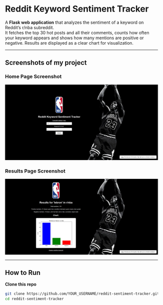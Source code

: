 # Reddit Keyword Sentiment Tracker 

A **Flask web application** that analyzes the sentiment of a keyword on Reddit’s r/nba subreddit.  
It fetches the top 30 hot posts and all their comments, counts how often your keyword appears and shows how many mentions are positive or negative. Results are displayed as a clear chart for visualization.

---

## Screenshots of my project 

### Home Page Screenshot 
![Home Page](screenshots/home_page.JPG)

### Results Page Screenshot
![Results Page](screenshots/results_page.JPG)

---

## How to Run

**Clone this repo**

```bash
git clone https://github.com/YOUR_USERNAME/reddit-sentiment-tracker.git
cd reddit-sentiment-tracker
